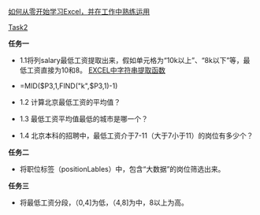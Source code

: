 [如何从零开始学习Excel，并在工作中熟练运用](https://www.zhihu.com/question/36888983/answer/84860536?from=profile_answer_card)

[Task2](https://github.com/mobenlu/Excel/edit/master/DataAnalyst.xlsx)

**任务一**
- 1.1将列salary最低工资提取出来，假如单元格为“10k以上”、“8k以下”等，最低工资直接为10和8。
[EXCEL中字符串提取函数](http://blog.sina.com.cn/s/blog_818b22e50102vte6.html)

- =MID($P3,1,FIND("k",$P3,1)-1)


- 1.2 计算北京最低工资的平均值？
- 1.3 最低工资平均值最低的城市是哪一个？
- 1.4 北京本科的招聘中，最低工资介于7-11（大于7小于11）的岗位有多少个？

**任务二** 
- 将职位标签（positionLables）中，包含“大数据”的岗位筛选出来。

**任务三** 
- 将最低工资分段，（0,4]为低，（4,8]为中，8以上为高。
